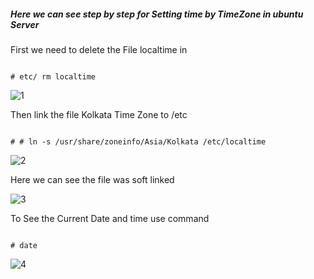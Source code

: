 ##### Here we can see step by step for Setting time by TimeZone in ubuntu Server


First we need to delete the File localtime in

```

# etc/ rm localtime

```


![1](https://github.com/babinlonston/Ubuntu-Linux-Stuffs/raw/master/Changing%20Timezone%20in%20ubuntu%20Servers/Selection_001.png)


Then link the file Kolkata Time Zone to /etc

```

# # ln -s /usr/share/zoneinfo/Asia/Kolkata /etc/localtime

```

![2](https://github.com/babinlonston/Ubuntu-Linux-Stuffs/raw/master/Changing%20Timezone%20in%20ubuntu%20Servers/Selection_002.png)


Here we can see the file was soft linked 


![3](https://github.com/babinlonston/Ubuntu-Linux-Stuffs/raw/master/Changing%20Timezone%20in%20ubuntu%20Servers/Selection_003.png)


To See the Current Date and time use command 

```

# date

```

![4](https://github.com/babinlonston/Ubuntu-Linux-Stuffs/raw/master/Changing%20Timezone%20in%20ubuntu%20Servers/Selection_004.png)



